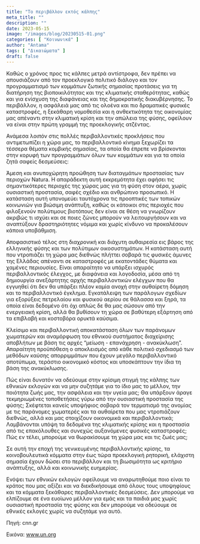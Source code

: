 ```yaml
---
title: "Το περιβάλλον εκτός κάλπης"
meta_title: ""
description: ""
date: 2023-05-15
image: "/images/blog/20230515-01.png"
categories: [ "Κοινωνικά" ]
author: "Antama"
tags: [ "Δικαιώματα" ]
draft: false
---
```


Καθώς ο χρόνος προς τις κάλπες μετρά αντίστροφα, δεν πρέπει να απουσιάζουν από τον προεκλογικό πολιτικό διάλογο και τον
προγραμματισμό των κομμάτων ζωτικής σημασίας προτάσεις για τη διατήρηση της βιοποικιλότητας και της κλιματικής
σταθερότητας, καθώς και για ενίσχυση της διαφάνειας και της δημοκρατικής διακυβέρνησης.
Το περιβάλλον, η ασφάλειά μας από τις ολοένα και πιο δραματικές φυσικές καταστροφές, η ξεκάθαρη νομοθεσία και η
ανθεκτικότητα της οικονομίας μας απέναντι στην κλιματική κρίση και την απώλεια της φύσης, οφείλουν να είναι στην πρώτη
γραμμή της προεκλογικής ατζέντας.

Ανάμεσα λοιπόν στις πολλές περιβαλλοντικές προκλήσεις που αντιμετωπίζει η χώρα μας, το περιβαλλοντικό κίνημα ξεχωρίζει
τα τέσσερα θέματα κομβικής σημασίας, τα οποία θα έπρεπε να βρίσκονται στην κορυφή των προγραμμάτων όλων των κομμάτων και
για τα οποία ζητά σαφείς δεσμεύσεις:

Άμεση και ανυποχώρητη προώθηση των διαταγμάτων προστασίας των περιοχών Natura. Η απαράδεκτη αυτή εκκρεμότητα έχει αφήσει
τις σημαντικότερες περιοχές της χώρας μας για τη φύση στον αέρα, χωρίς ουσιαστική προστασία, σαφές σχέδιο και ανθρώπινο
προσωπικό. Η κατάσταση αυτή υπονομεύει ταυτόχρονα τις προοπτικές των τοπικών κοινωνιών για βιώσιμη ανάπτυξη, καθώς οι
κάτοικοι στις περιοχές που φιλοξενούν πολύτιμους βιοτόπους δεν είναι σε θέση να γνωρίζουν ακριβώς τι ισχύει και σε ποιες
ζώνες μπορούν να λειτουργήσουν και να αναπτύξουν δραστηριότητες νόμιμα και χωρίς κίνδυνο να προκαλέσουν κάποια
υποβάθμιση.

Αποφασιστικό τέλος στη διαχρονική και διάχυτη αυθαιρεσία εις βάρος της ελληνικής φύσης και των πολύτιμων οικοσυστημάτων.
Η κατάσταση αυτή που ντροπιάζει τη χώρα μας διεθνώς πλήττει σοβαρά τις φυσικές άμυνες της Ελλάδας απέναντι σε
καταστροφές με εκατοντάδες θύματα και χαμένες περιουσίες. Είναι απαραίτητο να υπάρξει ισχυρός περιβαλλοντικός έλεγχος,
με διαφάνεια και λογοδοσία, μέσα από τη δημιουργία ανεξάρτητης αρχής περιβαλλοντικών ελέγχων που θα εγγυηθεί ότι δεν θα
υπάρξει πλέον καμία ανοχή στην αυθαίρετη δόμηση και το περιβαλλοντικό έγκλημα.
Εγκατάλειψη των παράλογων σχεδίων για εξορύξεις πετρελαίου και φυσικού αερίου σε θάλασσα και ξηρά, τα οποία είναι
δεδομένο ότι όχι απλώς δε θα μας σώσουν από την ενεργειακή κρίση, αλλά θα βυθίσουν τη χώρα σε βαθύτερη εξάρτηση από τα
επιβλαβή και κοστοβόρα ορυκτά καύσιμα.

Κλείσιμο και περιβαλλοντική αποκατάσταση όλων των παράνομων χωματερών και αναμόρφωση του εθνικού συστήματος διαχείρισης
αποβλήτων με βάση τις αρχές “μείωση - επανάχρηση - ανακύκλωση”. Απαραίτητη προϋπόθεση ο αποκλεισμός από κάθε πολιτικό
σχεδιασμό των μεθόδων καύσης απορριμμάτων που έχουν μεγάλο περιβαλλοντικό αποτύπωμα, τεράστιο οικονομικό κόστος και
υποσκάπτουν την ίδια τη βάση της ανακύκλωσης.

Πώς είναι δυνατόν να οδεύουμε στην κρίσιμη στιγμή της κάλπης των εθνικών εκλογών και να μην συζητάμε για το ίδιο μας το
μέλλον, την ποιότητα ζωής μας, την ασφάλεια και την υγεία μας;
Θα υπάρξουν άραγε τεκμηριωμένες τοποθετήσεις γύρω από την ουσιαστική προστασία της φύσης;
Σκέφτεται κανείς υποψήφιος σοβαρά τον τερματισμό της ανομίας με τις παράνομες χωματερές και τα αυθαίρετα που μας
ντροπιάζουν διεθνώς, αλλά και μας στοιχίζουν οικονομικά και περιβαλλοντικά;
Λαμβάνονται υπόψη τα δεδομένα της κλιματικής κρίσης και η προστασία από τις επακόλουθες και συνεχώς αυξανόμενες φυσικές
καταστροφές; Πώς εν τέλει, μπορούμε να θωρακίσουμε τη χώρα μας και τις ζωές μας;

Σε αυτή την εποχή της γενικευμένης περιβαλλοντικής κρίσης, τα κοινοβουλευτικά κόμματα στην έως τώρα προεκλογική
ρητορική, ελάχιστη σημασία έχουν δώσει στο περιβάλλον και τη βιωσιμότητα ως κριτήριο ανάπτυξης, αλλά και κοινωνικής
ευημερίας.

Ενόψει των εθνικών εκλογών οφείλουμε να αναρωτηθούμε ποιο είναι το κράτος που μας αξίζει και να διεκδικήσουμε από όλους
τους υποψηφίους και τα κόμματα ξεκάθαρες περιβαλλοντικές δεσμεύσεις. Δεν μπορούμε να ελπίζουμε σε ένα ευοίωνο μέλλον για
εμάς και τα παιδιά μας χωρίς ουσιαστική προστασία της φύσης και δεν μπορούμε να οδεύουμε σε εθνικές εκλογές χωρίς να
συζητάμε για αυτό.

Πηγή: cnn.gr

Εικόνα: www.un.org
